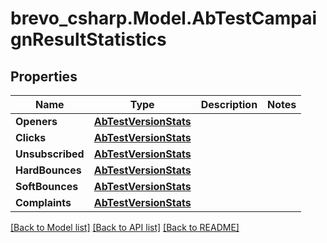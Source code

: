 # brevo_csharp.Model.AbTestCampaignResultStatistics
## Properties

Name | Type | Description | Notes
------------ | ------------- | ------------- | -------------
**Openers** | [**AbTestVersionStats**](AbTestVersionStats.md) |  | 
**Clicks** | [**AbTestVersionStats**](AbTestVersionStats.md) |  | 
**Unsubscribed** | [**AbTestVersionStats**](AbTestVersionStats.md) |  | 
**HardBounces** | [**AbTestVersionStats**](AbTestVersionStats.md) |  | 
**SoftBounces** | [**AbTestVersionStats**](AbTestVersionStats.md) |  | 
**Complaints** | [**AbTestVersionStats**](AbTestVersionStats.md) |  | 

[[Back to Model list]](../README.md#documentation-for-models) [[Back to API list]](../README.md#documentation-for-api-endpoints) [[Back to README]](../README.md)

